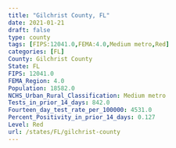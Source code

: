 ```yaml
---
title: "Gilchrist County, FL"
date: 2021-01-21
draft: false
type: county
tags: [FIPS:12041.0,FEMA:4.0,Medium metro,Red]
categories: [FL]
County: Gilchrist County
State: FL
FIPS: 12041.0
FEMA_Region: 4.0
Population: 18582.0
NCHS_Urban_Rural_Classification: Medium metro
Tests_in_prior_14_days: 842.0
Fourteen_day_test_rate_per_100000: 4531.0
Percent_Positivity_in_prior_14_days: 0.127
Level: Red
url: /states/FL/gilchrist-county
---
```



